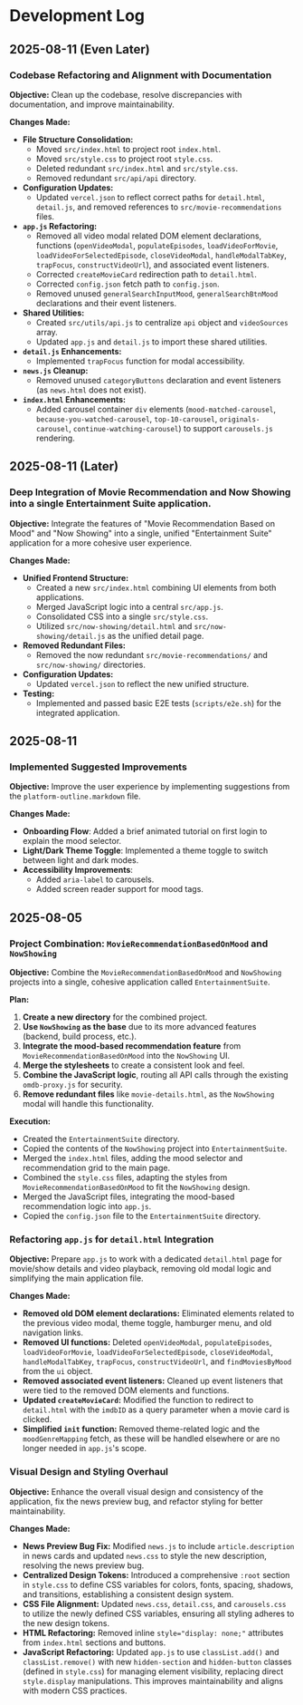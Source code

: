 # Development Log

## 2025-08-11 (Even Later)

### Codebase Refactoring and Alignment with Documentation

**Objective:** Clean up the codebase, resolve discrepancies with documentation, and improve maintainability.

**Changes Made:**

*   **File Structure Consolidation:**
    *   Moved `src/index.html` to project root `index.html`.
    *   Moved `src/style.css` to project root `style.css`.
    *   Deleted redundant `src/index.html` and `src/style.css`.
    *   Removed redundant `src/api/api` directory.
*   **Configuration Updates:**
    *   Updated `vercel.json` to reflect correct paths for `detail.html`, `detail.js`, and removed references to `src/movie-recommendations` files.
*   **`app.js` Refactoring:**
    *   Removed all video modal related DOM element declarations, functions (`openVideoModal`, `populateEpisodes`, `loadVideoForMovie`, `loadVideoForSelectedEpisode`, `closeVideoModal`, `handleModalTabKey`, `trapFocus`, `constructVideoUrl`), and associated event listeners.
    *   Corrected `createMovieCard` redirection path to `detail.html`.
    *   Corrected `config.json` fetch path to `config.json`.
    *   Removed unused `generalSearchInputMood`, `generalSearchBtnMood` declarations and their event listeners.
*   **Shared Utilities:**
    *   Created `src/utils/api.js` to centralize `api` object and `videoSources` array.
    *   Updated `app.js` and `detail.js` to import these shared utilities.
*   **`detail.js` Enhancements:**
    *   Implemented `trapFocus` function for modal accessibility.
*   **`news.js` Cleanup:**
    *   Removed unused `categoryButtons` declaration and event listeners (as `news.html` does not exist).
*   **`index.html` Enhancements:**
    *   Added carousel container `div` elements (`mood-matched-carousel`, `because-you-watched-carousel`, `top-10-carousel`, `originals-carousel`, `continue-watching-carousel`) to support `carousels.js` rendering.

## 2025-08-11 (Later)

### Deep Integration of Movie Recommendation and Now Showing into a single Entertainment Suite application.

**Objective:** Integrate the features of "Movie Recommendation Based on Mood" and "Now Showing" into a single, unified "Entertainment Suite" application for a more cohesive user experience.

**Changes Made:**

*   **Unified Frontend Structure:**
    *   Created a new `src/index.html` combining UI elements from both applications.
    *   Merged JavaScript logic into a central `src/app.js`.
    *   Consolidated CSS into a single `src/style.css`.
    *   Utilized `src/now-showing/detail.html` and `src/now-showing/detail.js` as the unified detail page.
*   **Removed Redundant Files:**
    *   Removed the now redundant `src/movie-recommendations/` and `src/now-showing/` directories.
*   **Configuration Updates:**
    *   Updated `vercel.json` to reflect the new unified structure.
*   **Testing:**
    *   Implemented and passed basic E2E tests (`scripts/e2e.sh`) for the integrated application.


## 2025-08-11

### Implemented Suggested Improvements

**Objective:** Improve the user experience by implementing suggestions from the `platform-outline.markdown` file.

**Changes Made:**

*   **Onboarding Flow**: Added a brief animated tutorial on first login to explain the mood selector.
*   **Light/Dark Theme Toggle**: Implemented a theme toggle to switch between light and dark modes.
*   **Accessibility Improvements**:
    *   Added `aria-label` to carousels.
    *   Added screen reader support for mood tags.

## 2025-08-05

### Project Combination: `MovieRecommendationBasedOnMood` and `NowShowing`

**Objective:** Combine the `MovieRecommendationBasedOnMood` and `NowShowing` projects into a single, cohesive application called `EntertainmentSuite`.

**Plan:**

1.  **Create a new directory** for the combined project.
2.  **Use `NowShowing` as the base** due to its more advanced features (backend, build process, etc.).
3.  **Integrate the mood-based recommendation feature** from `MovieRecommendationBasedOnMood` into the `NowShowing` UI.
4.  **Merge the stylesheets** to create a consistent look and feel.
5.  **Combine the JavaScript logic**, routing all API calls through the existing `omdb-proxy.js` for security.
6.  **Remove redundant files** like `movie-details.html`, as the `NowShowing` modal will handle this functionality.

**Execution:**

*   Created the `EntertainmentSuite` directory.
*   Copied the contents of the `NowShowing` project into `EntertainmentSuite`.
*   Merged the `index.html` files, adding the mood selector and recommendation grid to the main page.
*   Combined the `style.css` files, adapting the styles from `MovieRecommendationBasedOnMood` to fit the `NowShowing` design.
*   Merged the JavaScript files, integrating the mood-based recommendation logic into `app.js`.
*   Copied the `config.json` file to the `EntertainmentSuite` directory.

### Refactoring `app.js` for `detail.html` Integration

**Objective:** Prepare `app.js` to work with a dedicated `detail.html` page for movie/show details and video playback, removing old modal logic and simplifying the main application file.

**Changes Made:**

*   **Removed old DOM element declarations:** Eliminated elements related to the previous video modal, theme toggle, hamburger menu, and old navigation links.
*   **Removed UI functions:** Deleted `openVideoModal`, `populateEpisodes`, `loadVideoForMovie`, `loadVideoForSelectedEpisode`, `closeVideoModal`, `handleModalTabKey`, `trapFocus`, `constructVideoUrl`, and `findMoviesByMood` from the `ui` object.
*   **Removed associated event listeners:** Cleaned up event listeners that were tied to the removed DOM elements and functions.
*   **Updated `createMovieCard`:** Modified the function to redirect to `detail.html` with the `imdbID` as a query parameter when a movie card is clicked.
*   **Simplified `init` function:** Removed theme-related logic and the `moodGenreMapping` fetch, as these will be handled elsewhere or are no longer needed in `app.js`'s scope.

### Visual Design and Styling Overhaul

**Objective:** Enhance the overall visual design and consistency of the application, fix the news preview bug, and refactor styling for better maintainability.

**Changes Made:**

*   **News Preview Bug Fix:** Modified `news.js` to include `article.description` in news cards and updated `news.css` to style the new description, resolving the news preview bug.
*   **Centralized Design Tokens:** Introduced a comprehensive `:root` section in `style.css` to define CSS variables for colors, fonts, spacing, shadows, and transitions, establishing a consistent design system.
*   **CSS File Alignment:** Updated `news.css`, `detail.css`, and `carousels.css` to utilize the newly defined CSS variables, ensuring all styling adheres to the new design tokens.
*   **HTML Refactoring:** Removed inline `style="display: none;"` attributes from `index.html` sections and buttons.
*   **JavaScript Refactoring:** Updated `app.js` to use `classList.add()` and `classList.remove()` with new `hidden-section` and `hidden-button` classes (defined in `style.css`) for managing element visibility, replacing direct `style.display` manipulations. This improves maintainability and aligns with modern CSS practices.